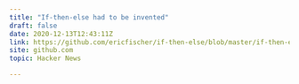 ```yaml
---
title: "If-then-else had to be invented"
draft: false
date: 2020-12-13T12:43:11Z
link: https://github.com/ericfischer/if-then-else/blob/master/if-then-else.md?utm_medium=RSS&utm_source=hune
site: github.com
topic: Hacker News  

---
```

